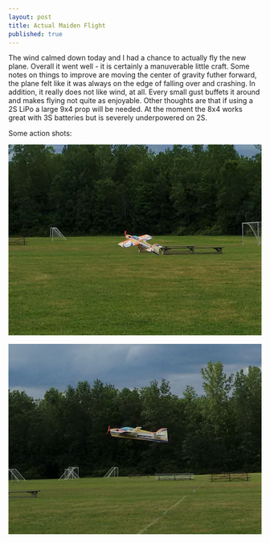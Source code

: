 ```yaml
---
layout: post
title: Actual Maiden Flight
published: true
---
```


The wind calmed down today and I had a chance to actually fly the new plane. Overall it went well - it is certainly a manuverable little craft. Some notes on things to improve are moving the center of gravity futher forward, the plane felt like it was always on the edge of falling over and crashing. In addition, it really does not like wind, at all. Every small gust buffets it around and makes flying not quite as enjoyable. Other thoughts are that if using a 2S LiPo a large 9x4 prop will be needed. At the moment the 8x4 works great with 3S batteries but is severely underpowered on 2S. 

Some action shots:

![Graceful like a bird](/images/IMG_20170624_165034507.jpg)

![Coasting along](/images/IMG_20170624_165058328.jpg)

